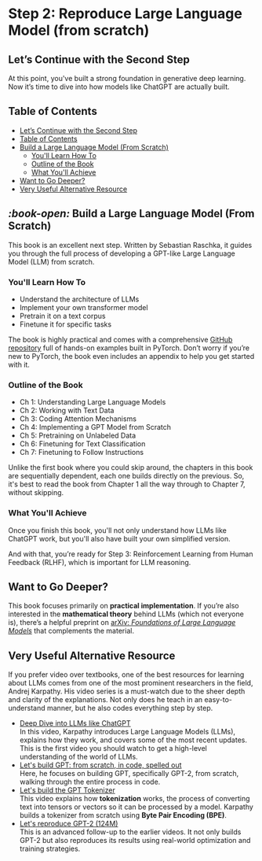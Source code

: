 # Step 2: Reproduce Large Language Model (from scratch)

## Let’s Continue with the Second Step

At this point, you've built a strong foundation in generative deep learning. Now it’s time to dive into how models like ChatGPT are actually built.

## Table of Contents

* [Let’s Continue with the Second Step](step-2-reproduce-large-language-model-from-scratch.md#lets-continue-with-the-second-step)
* [Table of Contents](step-2-reproduce-large-language-model-from-scratch.md#table-of-contents)
* [Build a Large Language Model (From Scratch)](step-2-reproduce-large-language-model-from-scratch.md#build-a-large-language-model-from-scratch)
  * [You'll Learn How To](step-2-reproduce-large-language-model-from-scratch.md#youll-learn-how-to)
  * [Outline of the Book](step-2-reproduce-large-language-model-from-scratch.md#outline-of-the-book)
  * [What You'll Achieve](step-2-reproduce-large-language-model-from-scratch.md#what-youll-achieve)
* [Want to Go Deeper?](step-2-reproduce-large-language-model-from-scratch.md#want-to-go-deeper)
* [Very Useful Alternative Resource](step-2-reproduce-large-language-model-from-scratch.md#very-useful-alternative-resource)

## <i class="fa-book-open">:book-open:</i> **Build a Large Language Model (From Scratch)**

This book is an excellent next step. Written by Sebastian Raschka, it guides you through the full process of developing a GPT-like Large Language Model (LLM) from scratch.

### **You'll Learn How To**

* Understand the architecture of LLMs
* Implement your own transformer model
* Pretrain it on a text corpus
* Finetune it for specific tasks

The book is highly practical and comes with a comprehensive [GitHub repository](https://github.com/rasbt/LLMs-from-scratch) full of hands-on examples built in PyTorch. Don’t worry if you’re new to PyTorch, the book even includes an appendix to help you get started with it.

### **Outline of the Book**

* Ch 1: Understanding Large Language Models
* Ch 2: Working with Text Data
* Ch 3: Coding Attention Mechanisms
* Ch 4: Implementing a GPT Model from Scratch
* Ch 5: Pretraining on Unlabeled Data
* Ch 6: Finetuning for Text Classification
* Ch 7: Finetuning to Follow Instructions

Unlike the first book where you could skip around, the chapters in this book are sequentially dependent, each one builds directly on the previous. So, it's best to read the book from Chapter 1 all the way through to Chapter 7, without skipping.

### What You'll Achieve

Once you finish this book, you'll not only understand how LLMs like ChatGPT work, but you'll also have built your own simplified version.&#x20;

And with that, you’re ready for Step 3: Reinforcement Learning from Human Feedback (RLHF), which is important for LLM reasoning.

## Want to Go Deeper?

This book focuses primarily on **practical implementation**. If you’re also interested in the **mathematical theory** behind LLMs (which not everyone is), there’s a helpful preprint on [arXiv: _Foundations of Large Language Models_](https://arxiv.org/abs/2501.09223) that complements the material.

## Very Useful Alternative Resource

If you prefer video over textbooks, one of the best resources for learning about LLMs comes from one of the most prominent researchers in the field, Andrej Karpathy. His video series is a must-watch due to the sheer depth and clarity of the explanations. Not only does he teach in an easy-to-understand manner, but he also codes everything step by step.

* [Deep Dive into LLMs like ChatGPT](https://youtu.be/7xTGNNLPyMI?si=b_ggnnBfeiKSJ9gN)\
  In this video, Karpathy introduces Large Language Models (LLMs), explains how they work, and covers some of the most recent updates. This is the first video you should watch to get a high-level understanding of the world of LLMs.
* [Let's build GPT: from scratch, in code, spelled out](https://youtu.be/kCc8FmEb1nY?si=cJVTznDaJ5rm34LO)\
  Here, he focuses on building GPT, specifically GPT-2, from scratch, walking through the entire process in code.
* [Let's build the GPT Tokenizer](https://youtu.be/zduSFxRajkE?si=wpxTggVPN5gV7ifJ)\
  This video explains how **tokenization** works, the process of converting text into tensors or vectors so it can be processed by a model. Karpathy builds a tokenizer from scratch using **Byte Pair Encoding (BPE)**.
* [Let's reproduce GPT-2 (124M)](https://youtu.be/l8pRSuU81PU?si=mWxSDEn6xq5BT0tL)\
  This is an advanced follow-up to the earlier videos. It not only builds GPT-2 but also reproduces its results using real-world optimization and training strategies.

